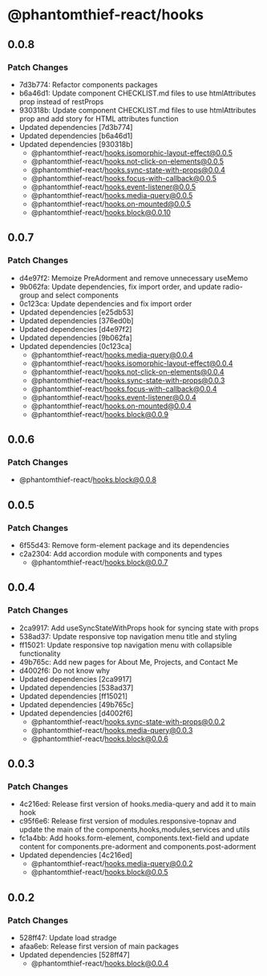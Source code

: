 # @phantomthief-react/hooks

## 0.0.8

### Patch Changes

- 7d3b774: Refactor components packages
- b6a46d1: Update component CHECKLIST.md files to use htmlAttributes prop instead of restProps
- 930318b: Update component CHECKLIST.md files to use htmlAttributes prop and add story for HTML attributes function
- Updated dependencies [7d3b774]
- Updated dependencies [b6a46d1]
- Updated dependencies [930318b]
  - @phantomthief-react/hooks.isomorphic-layout-effect@0.0.5
  - @phantomthief-react/hooks.not-click-on-elements@0.0.5
  - @phantomthief-react/hooks.sync-state-with-props@0.0.4
  - @phantomthief-react/hooks.focus-with-callback@0.0.5
  - @phantomthief-react/hooks.event-listener@0.0.5
  - @phantomthief-react/hooks.media-query@0.0.5
  - @phantomthief-react/hooks.on-mounted@0.0.5
  - @phantomthief-react/hooks.block@0.0.10

## 0.0.7

### Patch Changes

- d4e97f2: Memoize PreAdorment and remove unnecessary useMemo
- 9b062fa: Update dependencies, fix import order, and update radio-group and select components
- 0c123ca: Update dependencies and fix import order
- Updated dependencies [e25db53]
- Updated dependencies [376ed0b]
- Updated dependencies [d4e97f2]
- Updated dependencies [9b062fa]
- Updated dependencies [0c123ca]
  - @phantomthief-react/hooks.media-query@0.0.4
  - @phantomthief-react/hooks.isomorphic-layout-effect@0.0.4
  - @phantomthief-react/hooks.not-click-on-elements@0.0.4
  - @phantomthief-react/hooks.sync-state-with-props@0.0.3
  - @phantomthief-react/hooks.focus-with-callback@0.0.4
  - @phantomthief-react/hooks.event-listener@0.0.4
  - @phantomthief-react/hooks.on-mounted@0.0.4
  - @phantomthief-react/hooks.block@0.0.9

## 0.0.6

### Patch Changes

- @phantomthief-react/hooks.block@0.0.8

## 0.0.5

### Patch Changes

- 6f55d43: Remove form-element package and its dependencies
- c2a2304: Add accordion module with components and types
  - @phantomthief-react/hooks.block@0.0.7

## 0.0.4

### Patch Changes

- 2ca9917: Add useSyncStateWithProps hook for syncing state with props
- 538ad37: Update responsive top navigation menu title and styling
- ff15021: Update responsive top navigation menu with collapsible functionality
- 49b765c: Add new pages for About Me, Projects, and Contact Me
- d4002f6: Do not know why
- Updated dependencies [2ca9917]
- Updated dependencies [538ad37]
- Updated dependencies [ff15021]
- Updated dependencies [49b765c]
- Updated dependencies [d4002f6]
  - @phantomthief-react/hooks.sync-state-with-props@0.0.2
  - @phantomthief-react/hooks.media-query@0.0.3
  - @phantomthief-react/hooks.block@0.0.6

## 0.0.3

### Patch Changes

- 4c216ed: Release first version of hooks.media-query and add it to main hook
- c95f6e6: Release first version of modules.responsive-topnav and update the main of the components,hooks,modules,services and utils
- fc1a4bb: Add hooks.form-element, components.text-field and update content for components.pre-adorment and components.post-adorment
- Updated dependencies [4c216ed]
  - @phantomthief-react/hooks.media-query@0.0.2
  - @phantomthief-react/hooks.block@0.0.5

## 0.0.2

### Patch Changes

- 528ff47: Update load stradge
- afaa6eb: Release first version of main packages
- Updated dependencies [528ff47]
  - @phantomthief-react/hooks.block@0.0.4
